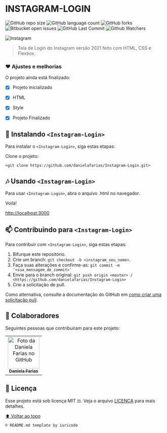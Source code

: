 # INSTAGRAM-LOGIN
![GitHub repo size](https://img.shields.io/github/repo-size/danielafarias/Instagram-Login?style=for-the-badge)
![GitHub language count](https://img.shields.io/github/languages/count/danielafarias/Instagram-Login?style=for-the-badge)
![GitHub forks](https://img.shields.io/chocolatey/dt/Instagram-Login?style=for-the-badge)
![Bitbucket open issues](https://img.shields.io/bitbucket/issues/danielafarias/Instagram-Login?style=for-the-badge)
![GitHub Last Commit](https://img.shields.io/github/last-commit/danielafarias/Instagram-Login?style=for-the-badge)
![Github Watchers](https://img.shields.io/github/watchers/danielafarias/Instagram-Login?style=for-the-badge)

![Instagram](https://user-images.githubusercontent.com/79869120/133559156-4c261c29-609d-4fbf-8082-c9acdaf46084.png)




> Tela de Login do Instagram versão 2021 feito com HTML, CSS e Flexbox.

### ❤️ Ajustes e melhorias

O projeto ainda está finalizado:

- [x] Projeto inicializado
- [x] HTML
- [x] Style
- [x] Projeto Finalizado


## 🚀 Instalando `<Instagram-Login>`

Para instalar o `<Instagram-Login>`, siga estas etapas:

Clone o projeto:
```
<git clone https://github.com/danielafarias/Instagram-Login.git>
```

## 🎶 Usando `<Instagram-Login>`

Para usar `<Instagram-Login>`, abra o arquivo .html no navegador.

Voilà!

[http://localhost:3000](http://localhost:3000)


## 📫 Contribuindo para `<Instagram-Login>`

Para contribuir com `<Instagram-Login>`, siga estas etapas:

1. Bifurque este repositório.
2. Crie um branch: `git checkout -b <instagram_seu_nome>`.
3. Faça suas alterações e confirme-as: `git commit -m '<sua_mensagem_de_commit>'`
4. Envie para o branch original: `git push origin <master> / <https://github.com/danielafarias/Instagram-Login>`
5. Crie a solicitação de pull.

Como alternativa, consulte a documentação do GitHub em [como criar uma solicitação pull](https://help.github.com/en/github/collaborating-with-issues-and-pull-requests/creating-a-pull-request).

## 🤝 Colaboradores

Seguintes pessoas que contribuíram para este projeto:

<table>
  <tr>
    <td align="center">
      <a href="#">
        <img src="https://avatars.githubusercontent.com/u/79869120?v=4" width="100px;" alt="Foto da Daniela Farias no GitHub"/><br>
        <sub>
          <b>Daniela Farias</b>
        </sub>
      </a>
    </td>
  </tr>
</table>

## 📝 Licença

Esse projeto está sob licença MIT ⚖️. Veja o arquivo [LICENÇA](LICENSE.md) para mais detalhes.

[⬆ Voltar ao topo](#instagram-login)<br>

```
© README.md template by iuricode
```
